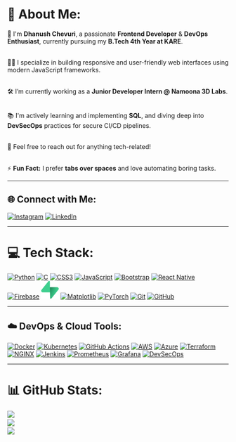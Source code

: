 # 💫 About Me:
🚀 I'm **Dhanush Chevuri**, a passionate **Frontend Developer** & **DevOps Enthusiast**, currently pursuing my **B.Tech 4th Year at KARE**.<br><br>

👨‍💻 I specialize in building responsive and user-friendly web interfaces using modern JavaScript frameworks.<br><br>

🛠️ I’m currently working as a **Junior Developer Intern @ Namoona 3D Labs**.<br><br>

📚 I'm actively learning and implementing **SQL**, and diving deep into **DevSecOps** practices for secure CI/CD pipelines.<br><br>

💬 Feel free to reach out for anything tech-related!<br><br>

⚡ **Fun Fact:** I prefer **tabs over spaces** and love automating boring tasks.

---

## 🌐 Connect with Me:
[![Instagram](https://img.icons8.com/color/48/000000/instagram-new--v1.png)](https://instagram.com/damn_itx.dhanush_) 
[![LinkedIn](https://img.icons8.com/color/48/000000/linkedin.png)](https://in.linkedin.com/in/dhanush-chevuri-48669a2a3)

---

# 💻 Tech Stack:

<p align="left">
  <a href="https://www.python.org" target="_blank"><img src="https://img.icons8.com/color/48/000000/python--v1.png" alt="Python"/></a>
  <a href="https://devdocs.io/c/" target="_blank"><img src="https://img.icons8.com/color/48/000000/c-programming.png" alt="C"/></a>
  <a href="https://developer.mozilla.org/en-US/docs/Web/CSS" target="_blank"><img src="https://img.icons8.com/color/48/000000/css3.png" alt="CSS3"/></a>
  <a href="https://developer.mozilla.org/en-US/docs/Web/JavaScript" target="_blank"><img src="https://img.icons8.com/color/48/000000/javascript--v1.png" alt="JavaScript"/></a>
  <a href="https://getbootstrap.com/" target="_blank"><img src="https://img.icons8.com/color/48/000000/bootstrap.png" alt="Bootstrap"/></a>
  <a href="https://reactnative.dev/" target="_blank"><img src="https://img.icons8.com/ultraviolet/48/000000/react--v1.png" alt="React Native"/></a>
  <a href="https://firebase.google.com/" target="_blank"><img src="https://img.icons8.com/color/48/000000/firebase.png" alt="Firebase"/></a>
  <a href="https://supabase.com/" target="_blank"><img src="https://raw.githubusercontent.com/supabase/supabase/master/packages/common/assets/images/supabase-logo-icon.svg" alt="Supabase" width="40"/></a>
  <a href="https://matplotlib.org/" target="_blank"><img src="https://matplotlib.org/_static/logo2_compressed.svg" alt="Matplotlib" width="40"/></a>
  <a href="https://pytorch.org/" target="_blank"><img src="https://upload.wikimedia.org/wikipedia/commons/9/96/Pytorch_logo.png" alt="PyTorch" width="40"/></a>
  <a href="https://git-scm.com/" target="_blank"><img src="https://img.icons8.com/color/48/000000/git.png" alt="Git"/></a>
  <a href="https://github.com/" target="_blank"><img src="https://img.icons8.com/ios-glyphs/48/000000/github.png" alt="GitHub"/></a>
</p>

---

## ☁️ DevOps & Cloud Tools:

<p align="left">
  <a href="https://www.docker.com/" target="_blank"><img src="https://img.icons8.com/color/48/000000/docker.png" alt="Docker"/></a>
  <a href="https://kubernetes.io/" target="_blank"><img src="https://img.icons8.com/color/48/000000/kubernetes.png" alt="Kubernetes"/></a>
  <a href="https://github.com/features/actions" target="_blank"><img src="https://img.icons8.com/color/48/000000/github.png" alt="GitHub Actions"/></a>
  <a href="https://aws.amazon.com/" target="_blank"><img src="https://img.icons8.com/color/48/000000/amazon-web-services.png" alt="AWS"/></a>
  <a href="https://azure.microsoft.com/" target="_blank"><img src="https://img.icons8.com/color/48/000000/microsoft-azure.png" alt="Azure"/></a>
  <a href="https://www.terraform.io/" target="_blank"><img src="https://www.datocms-assets.com/2885/1620155116-brandhcterraformverticalcolor.svg" alt="Terraform" width="40"/></a>
  <a href="https://www.nginx.com/" target="_blank"><img src="https://img.icons8.com/color/48/000000/nginx.png" alt="NGINX"/></a>
  <a href="https://www.jenkins.io/" target="_blank"><img src="https://www.jenkins.io/images/logos/jenkins/jenkins.svg" alt="Jenkins" width="40"/></a>
  <a href="https://prometheus.io/" target="_blank"><img src="https://upload.wikimedia.org/wikipedia/commons/3/38/Prometheus_software_logo.svg" alt="Prometheus" width="40"/></a>
  <a href="https://grafana.com/" target="_blank"><img src="https://img.icons8.com/color/48/000000/grafana.png" alt="Grafana"/></a>
  <a href="https://owasp.org/www-project-devsecops-maturity-model/" target="_blank"><img src="https://img.icons8.com/fluency/48/security-shield-green.png" alt="DevSecOps" width="42"/></a>
</p>

---

# 📊 GitHub Stats:

![](https://github-readme-stats.vercel.app/api?username=dhanush-chevuri&theme=dark&hide_border=false&include_all_commits=false&count_private=false)<br/>
![](https://github-readme-streak-stats.herokuapp.com/?user=dhanush-chevuri&theme=dark&hide_border=false)<br/>
![](https://github-readme-stats.vercel.app/api/top-langs/?username=dhanush-chevuri&theme=dark&hide_border=false&include_all_commits=false&count_private=false&layout=compact)

<!-- Proudly created with GPRM ( https://gprm.itsvg.in ) -->
